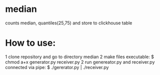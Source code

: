 # median
counts median, quantiles(25,75) and store to clickhouse table

# How to use:

1 clone repository and go to directory median
2  make files executable:
 $ chmod a+x generator.py receiver.py
2 run genereator.py and receiver.py connected via pipe:
 $ ./gererator.py | ./receiver.py
